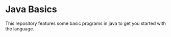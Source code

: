 # Java Basics 
This repository features some basic programs in java to get you started with the language.
